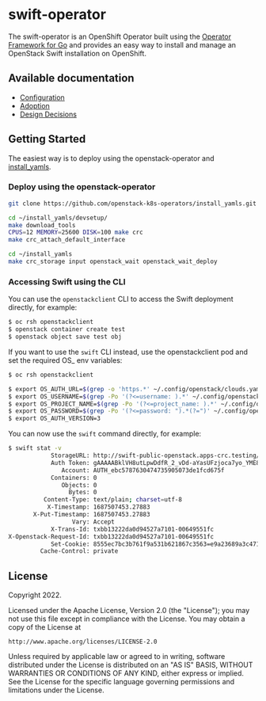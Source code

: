 # swift-operator
The swift-operator is an OpenShift Operator built using the
[Operator Framework for Go](https://github.com/operator-framework) and provides
an easy way to install and manage an OpenStack Swift installation on OpenShift.

## Available documentation
- [Configuration](docs/config.md)
- [Adoption](https://openstack-k8s-operators.github.io/data-plane-adoption/)
- [Design Decisions](docs/design-decisions.md)

## Getting Started
The easiest way is to deploy using the openstack-operator and [install_yamls](https://github.com/openstack-k8s-operators/install_yamls).

### Deploy using the openstack-operator
```sh
git clone https://github.com/openstack-k8s-operators/install_yamls.git ~/install_yamls/

cd ~/install_yamls/devsetup/
make download_tools
CPUS=12 MEMORY=25600 DISK=100 make crc
make crc_attach_default_interface

cd ~/install_yamls
make crc_storage input openstack_wait openstack_wait_deploy
```

### Accessing Swift using the CLI

You can use the `openstackclient` CLI to access the Swift deployment directly,
for example:

```sh
$ oc rsh openstackclient
$ openstack container create test
$ openstack object save test obj
```

If you want to use the `swift` CLI instead, use the openstackclient pod and set the required OS_ env variables:

```sh
$ oc rsh openstackclient

$ export OS_AUTH_URL=$(grep -o 'https.*' ~/.config/openstack/clouds.yaml)
$ export OS_USERNAME=$(grep -Po '(?<=username: ).*' ~/.config/openstack/clouds.yaml)
$ export OS_PROJECT_NAME=$(grep -Po '(?<=project_name: ).*' ~/.config/openstack/clouds.yaml)
$ export OS_PASSWORD=$(grep -Po '(?<=password: ").*(?=")' ~/.config/openstack/secure.yaml)
$ export OS_AUTH_VERSION=3
```

You can now use the `swift` command directly, for example:

```sh
$ swift stat -v
            StorageURL: http://swift-public-openstack.apps-crc.testing/v1/AUTH_ebc5...
            Auth Token: gAAAAABklVH8utLpwDdfR_2_vDd-aYasUFzjoca7yo_YME8RUbiwyqhK6qp...
               Account: AUTH_ebc5787630474735905073de1fcd675f
            Containers: 0
               Objects: 0
                 Bytes: 0
          Content-Type: text/plain; charset=utf-8
           X-Timestamp: 1687507453.27883
       X-Put-Timestamp: 1687507453.27883
                  Vary: Accept
            X-Trans-Id: txbb13222da0d94527a7101-00649551fc
X-Openstack-Request-Id: txbb13222da0d94527a7101-00649551fc
            Set-Cookie: 8555ec7bc3b761f9a531b621867c3563=e9a23689a3c471db8c6babe532...
         Cache-Control: private
```

## License

Copyright 2022.

Licensed under the Apache License, Version 2.0 (the "License");
you may not use this file except in compliance with the License.
You may obtain a copy of the License at

    http://www.apache.org/licenses/LICENSE-2.0

Unless required by applicable law or agreed to in writing, software
distributed under the License is distributed on an "AS IS" BASIS,
WITHOUT WARRANTIES OR CONDITIONS OF ANY KIND, either express or implied.
See the License for the specific language governing permissions and
limitations under the License.
